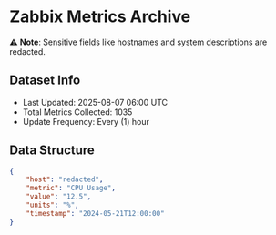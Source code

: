 # Zabbix Metrics Archive

⚠️ **Note**: Sensitive fields like hostnames and system descriptions are redacted.

## Dataset Info
- Last Updated: 2025-08-07 06:00 UTC
- Total Metrics Collected: 1035
- Update Frequency: Every (1) hour

## Data Structure
```json
{
    "host": "redacted",
    "metric": "CPU Usage",
    "value": "12.5",
    "units": "%",
    "timestamp": "2024-05-21T12:00:00"
}
```
